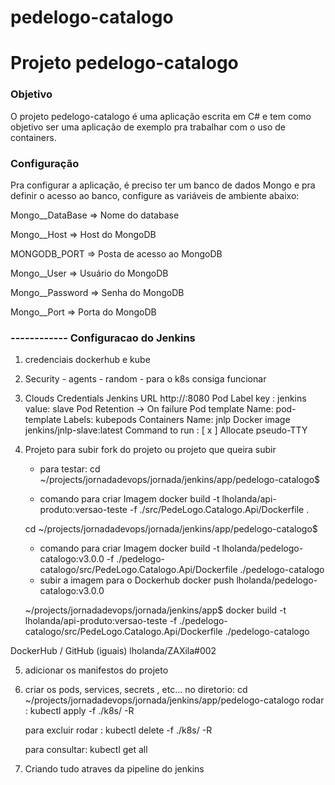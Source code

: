 # pedelogo-catalogo

# Projeto pedelogo-catalogo

### Objetivo
O projeto pedelogo-catalogo é uma aplicação escrita em C# e tem como objetivo ser uma aplicação de exemplo pra trabalhar com o uso de containers.

### Configuração
Pra configurar a aplicação, é preciso ter um banco de dados Mongo e pra definir o acesso ao banco, configure as variáveis de ambiente abaixo:

Mongo__DataBase => Nome do database

Mongo__Host => Host do MongoDB

MONGODB_PORT => Posta de acesso ao MongoDB

Mongo__User => Usuário do MongoDB

Mongo__Password => Senha do MongoDB

Mongo__Port => Porta do MongoDB

### ------------ Configuracao do Jenkins

1) credenciais
    dockerhub e kube
2) Security -
    agents - random - para o k8s consiga funcionar 
3) Clouds
    Credentials
    Jenkins URL http://<IP>:8080
    Pod Label 
        key : jenkins
        value: slave
        Pod Retention -> On failure
        Pod template
            Name: pod-template
            Labels: kubepods
            Containers
                Name: jnlp
                Docker image
                    jenkins/jnlp-slave:latest
                    Command to run : 
                    [ x ] Allocate pseudo-TTY
4) Projeto para subir
    fork do projeto ou projeto que queira subir

    * para testar:
    cd ~/projects/jornadadevops/jornada/jenkins/app/pedelogo-catalogo$

    * comando para criar Imagem
    docker build -t lholanda/api-produto:versao-teste -f ./src/PedeLogo.Catalogo.Api/Dockerfile .
    
    cd ~/projects/jornadadevops/jornada/jenkins/app/pedelogo-catalogo$
    * comando para criar Imagem
    docker build -t lholanda/pedelogo-catalogo:v3.0.0 -f ./pedelogo-catalogo/src/PedeLogo.Catalogo.Api/Dockerfile ./pedelogo-catalogo
    * subir a imagem para o Dockerhub
    docker push lholanda/pedelogo-catalogo:v3.0.0

    ~/projects/jornadadevops/jornada/jenkins/app$ 
    docker build -t lholanda/api-produto:versao-teste -f ./pedelogo-catalogo/src/PedeLogo.Catalogo.Api/Dockerfile ./pedelogo-catalogo

DockerHub / GitHub (iguais)
lholanda/ZAXila#002

5) adicionar os manifestos do projeto

6) criar os pods, services, secrets , etc...
    no diretorio:
        cd ~/projects/jornadadevops/jornada/jenkins/app/pedelogo-catalogo
    rodar :
        kubectl apply -f ./k8s/ -R

    para excluir rodar :
        kubectl delete -f ./k8s/ -R

    para consultar:
        kubectl get all

7) Criando tudo atraves da pipeline do jenkins


